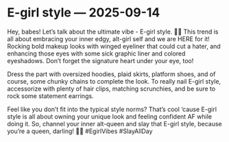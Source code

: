 # E-girl style — 2025-09-14

Hey, babes! Let’s talk about the ultimate vibe - E-girl style. 🖤🌙 This trend is all about embracing your inner edgy, alt-girl self and we are HERE for it! Rocking bold makeup looks with winged eyeliner that could cut a hater, and enhancing those eyes with some sick graphic liner and colored eyeshadows. Don’t forget the signature heart under your eye, too!

Dress the part with oversized hoodies, plaid skirts, platform shoes, and of course, some chunky chains to complete the look. To really nail E-girl style, accessorize with plenty of hair clips, matching scrunchies, and be sure to rock some statement earrings.

Feel like you don’t fit into the typical style norms? That’s cool ‘cause E-girl style is all about owning your unique look and feeling confident AF while doing it. So, channel your inner alt-queen and slay that E-girl style, because you’re a queen, darling! 💋✨ #EgirlVibes #SlayAllDay